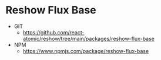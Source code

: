 Reshow Flux Base
===============

* GIT
   * https://github.com/react-atomic/reshow/tree/main/packages/reshow-flux-base
* NPM
   * https://www.npmjs.com/package/reshow-flux-base

